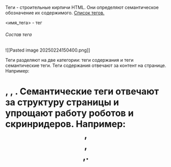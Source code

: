 Теги - строительные кирпичи HTML. Они определяют семантическое обозначение их содержимого. [Список тегов.](https://webref.ru/html)

<имя_тега> - тег

###### Состав тега 
![[Pasted image 20250224150400.png]]

Теги разделяют на две категории: теги содержания и теги семантические теги.
Теги содержания отвечают за контент на странице. Например: <h1>, <table>, <image>.
Семантические теги отвечают за структуру страницы и упрощают работу роботов и скринридеров. Например: <header>, <nav>, <main>,<selection>.

